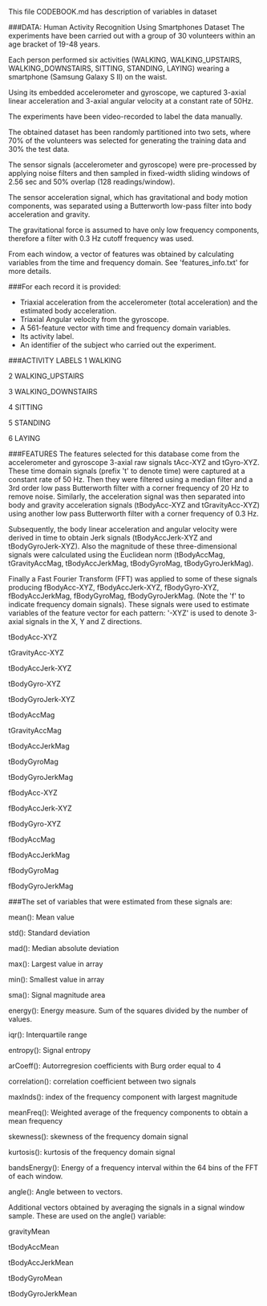 This file CODEBOOK.md has description of variables in dataset

###DATA: Human Activity Recognition Using Smartphones Dataset
The experiments have been carried out with a group of 30 volunteers within an age bracket of 19-48 years. 

Each person performed six activities (WALKING, WALKING_UPSTAIRS, WALKING_DOWNSTAIRS, SITTING, STANDING, LAYING) wearing a smartphone (Samsung Galaxy S II) on the waist. 

Using its embedded accelerometer and gyroscope, we captured 3-axial linear acceleration and 3-axial angular velocity at a constant rate of 50Hz. 

The experiments have been video-recorded to label the data manually. 

The obtained dataset has been randomly partitioned into two sets, where 70% of the volunteers was selected for generating the training data and 30% the test data. 

The sensor signals (accelerometer and gyroscope) were pre-processed by applying noise filters and then sampled in fixed-width sliding windows of 2.56 sec and 50% overlap (128 readings/window). 

The sensor acceleration signal, which has gravitational and body motion components, was separated using a Butterworth low-pass filter into body acceleration and gravity. 

The gravitational force is assumed to have only low frequency components, therefore a filter with 0.3 Hz cutoff frequency was used. 

From each window, a vector of features was obtained by calculating variables from the time and frequency domain. See 'features_info.txt' for more details. 

###For each record it is provided:
- Triaxial acceleration from the accelerometer (total acceleration) and the estimated body acceleration.
- Triaxial Angular velocity from the gyroscope. 
- A 561-feature vector with time and frequency domain variables. 
- Its activity label. 
- An identifier of the subject who carried out the experiment.

###ACTIVITY LABELS
1 WALKING


2 WALKING_UPSTAIRS


3 WALKING_DOWNSTAIRS
 

4 SITTING


5 STANDING


6 LAYING



###FEATURES
The features selected for this database come from the accelerometer and gyroscope 3-axial raw signals tAcc-XYZ and tGyro-XYZ. These time domain signals (prefix 't' to denote time) were captured at a constant rate of 50 Hz. Then they were filtered using a median filter and a 3rd order low pass Butterworth filter with a corner frequency of 20 Hz to remove noise. Similarly, the acceleration signal was then separated into body and gravity acceleration signals (tBodyAcc-XYZ and tGravityAcc-XYZ) using another low pass Butterworth filter with a corner frequency of 0.3 Hz. 

Subsequently, the body linear acceleration and angular velocity were derived in time to obtain Jerk signals (tBodyAccJerk-XYZ and tBodyGyroJerk-XYZ). Also the magnitude of these three-dimensional signals were calculated using the Euclidean norm (tBodyAccMag, tGravityAccMag, tBodyAccJerkMag, tBodyGyroMag, tBodyGyroJerkMag). 

Finally a Fast Fourier Transform (FFT) was applied to some of these signals producing fBodyAcc-XYZ, fBodyAccJerk-XYZ, fBodyGyro-XYZ, fBodyAccJerkMag, fBodyGyroMag, fBodyGyroJerkMag. (Note the 'f' to indicate frequency domain signals). 
These signals were used to estimate variables of the feature vector for each pattern: '-XYZ' is used to denote 3-axial signals in the X, Y and Z directions.

tBodyAcc-XYZ 

tGravityAcc-XYZ 

tBodyAccJerk-XYZ 

tBodyGyro-XYZ 

tBodyGyroJerk-XYZ 

tBodyAccMag 

tGravityAccMag 

tBodyAccJerkMag 

tBodyGyroMag 

tBodyGyroJerkMag 

fBodyAcc-XYZ 

fBodyAccJerk-XYZ 

fBodyGyro-XYZ 

fBodyAccMag 

fBodyAccJerkMag 

fBodyGyroMag 

fBodyGyroJerkMag 


###The set of variables that were estimated from these signals are: 

mean(): Mean value 

std(): Standard deviation 

mad(): Median absolute deviation  

max(): Largest value in array 

min(): Smallest value in array 

sma(): Signal magnitude area 

energy(): Energy measure. Sum of the squares divided by the number of values.  

iqr(): Interquartile range  

entropy(): Signal entropy 

arCoeff(): Autorregresion coefficients with Burg order equal to 4 

correlation(): correlation coefficient between two signals 

maxInds(): index of the frequency component with largest magnitude 

meanFreq(): Weighted average of the frequency components to obtain a mean frequency 

skewness(): skewness of the frequency domain signal  

kurtosis(): kurtosis of the frequency domain signal  

bandsEnergy(): Energy of a frequency interval within the 64 bins of the FFT of each window. 

angle(): Angle between to vectors. 


Additional vectors obtained by averaging the signals in a signal window sample. These are used on the angle() variable:

gravityMean 

tBodyAccMean 

tBodyAccJerkMean 

tBodyGyroMean 

tBodyGyroJerkMean 
